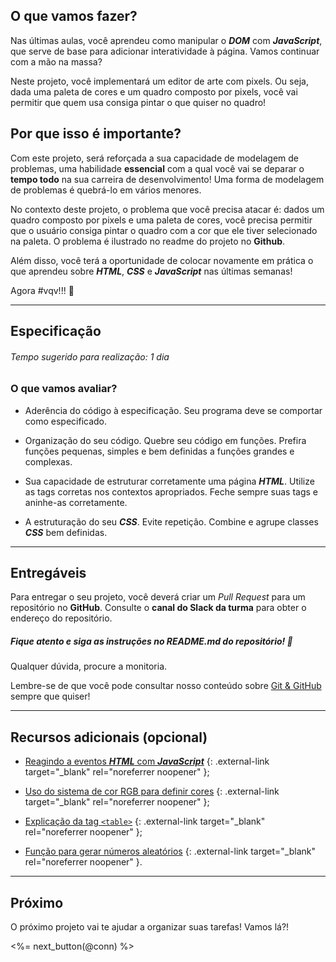 ## O que vamos fazer?

Nas últimas aulas, você aprendeu como manipular o **_DOM_** com **_JavaScript_**, que serve de base para adicionar interatividade à página. Vamos continuar com a mão na massa?

Neste projeto, você implementará um editor de arte com pixels. Ou seja, dada uma paleta de cores e um quadro composto por pixels, você vai permitir que quem usa consiga pintar o que quiser no quadro!

## Por que isso é importante?

Com este projeto, será reforçada a sua capacidade de modelagem de problemas, uma habilidade **essencial** com a qual você vai se deparar o **tempo todo** na sua carreira de desenvolvimento! Uma forma de modelagem de problemas é quebrá-lo em vários menores.

No contexto deste projeto, o problema que você precisa atacar é: dados um quadro composto por pixels e uma paleta de cores, você precisa permitir que o usuário consiga pintar o quadro com a cor que ele tiver selecionado na paleta. O problema é ilustrado no readme do projeto no **Github**.

Além disso, você terá a oportunidade de colocar novamente em prática o que aprendeu sobre ***HTML***, ***CSS*** e ***JavaScript*** nas últimas semanas!

Agora #vqv!!! 🚀

---

## Especificação

###### Tempo sugerido para realização: 1 dia

### O que vamos avaliar?

* Aderência do código à especificação. Seu programa deve se comportar como especificado.

* Organização do seu código. Quebre seu código em funções. Prefira funções pequenas, simples e bem definidas a funções grandes e complexas.

* Sua capacidade de estruturar corretamente uma página **_HTML_**. Utilize as tags corretas nos contextos apropriados. Feche sempre suas tags e aninhe-as corretamente.

* A estruturação do seu **_CSS_**. Evite repetição. Combine e agrupe classes **_CSS_** bem definidas.

---

## Entregáveis

Para entregar o seu projeto, você deverá criar um _Pull Request_ para um repositório no **GitHub**. Consulte o **canal do Slack da turma** para obter o endereço do repositório.

##### Fique atento e siga as instruções no README.md do repositório! 🥺

Qualquer dúvida, procure a monitoria.

Lembre-se de que você pode consultar nosso conteúdo sobre [Git & GitHub](/fundamentals/git) sempre que quiser!

---

## Recursos adicionais (opcional)

- [Reagindo a eventos **_HTML_** com **_JavaScript_**](https://www.w3schools.com/js/js_events.asp) {: .external-link target="_blank" rel="noreferrer noopener" };

- [Uso do sistema de cor RGB para definir cores](https://www.w3schools.com/colors/colors_rgb.asp) {: .external-link target="_blank" rel="noreferrer noopener" };

- [Explicação da tag `<table>`](https://css-tricks.com/complete-guide-table-element/) {: .external-link target="_blank" rel="noreferrer noopener" };

- [Função para gerar números aleatórios](https://www.w3schools.com/js/js_random.asp) {: .external-link target="_blank" rel="noreferrer noopener" }.

---

## Próximo

O próximo projeto vai te ajudar a organizar suas tarefas! Vamos lá?!

<%= next_button(@conn) %>
